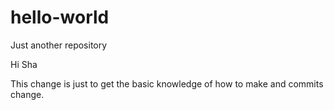 # hello-world
Just another repository

Hi Sha

This change is just to get the basic knowledge of how to make and commits change.
